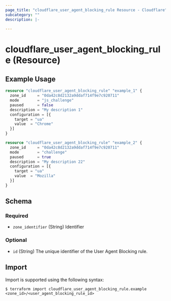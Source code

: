 ```yaml
---
page_title: "cloudflare_user_agent_blocking_rule Resource - Cloudflare"
subcategory: ""
description: |-
  
---
```


# cloudflare_user_agent_blocking_rule (Resource)



## Example Usage

```terraform
resource "cloudflare_user_agent_blocking_rule" "example_1" {
  zone_id     = "0da42c8d2132a9ddaf714f9e7c920711"
  mode        = "js_challenge"
  paused      = false
  description = "My description 1"
  configuration = [{
    target = "ua"
    value  = "Chrome"
  }]
}

resource "cloudflare_user_agent_blocking_rule" "example_2" {
  zone_id     = "0da42c8d2132a9ddaf714f9e7c920711"
  mode        = "challenge"
  paused      = true
  description = "My description 22"
  configuration = [{
    target = "ua"
    value  = "Mozilla"
  }]
}
```
<!-- schema generated by tfplugindocs -->
## Schema

### Required

- `zone_identifier` (String) Identifier

### Optional

- `id` (String) The unique identifier of the User Agent Blocking rule.

## Import

Import is supported using the following syntax:

```shell
$ terraform import cloudflare_user_agent_blocking_rule.example <zone_id>/<user_agent_blocking_rule_id>
```
